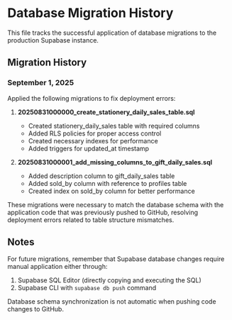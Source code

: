# Database Migration History

This file tracks the successful application of database migrations to the production Supabase instance.

## Migration History

### September 1, 2025

Applied the following migrations to fix deployment errors:

1. **20250831000000_create_stationery_daily_sales_table.sql**
   - Created stationery_daily_sales table with required columns
   - Added RLS policies for proper access control
   - Created necessary indexes for performance
   - Added triggers for updated_at timestamp

2. **20250831000001_add_missing_columns_to_gift_daily_sales.sql**
   - Added description column to gift_daily_sales table
   - Added sold_by column with reference to profiles table
   - Created index on sold_by column for better performance

These migrations were necessary to match the database schema with the application code that was previously pushed to GitHub, resolving deployment errors related to table structure mismatches.

## Notes

For future migrations, remember that Supabase database changes require manual application either through:
1. Supabase SQL Editor (directly copying and executing the SQL)
2. Supabase CLI with `supabase db push` command

Database schema synchronization is not automatic when pushing code changes to GitHub.
